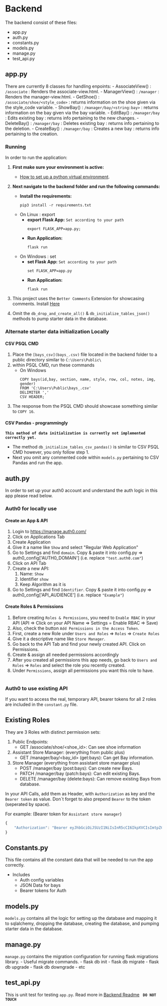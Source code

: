 # Backend
The backend consist of these files:
- app.py
- auth.py
- constants.py
- models.py
- manage.py
- test_api.py

## app.py
There are currently 8 classes for handling enpoints:
    - AssociateView() : `/associate` :  Renders the associate-view.html.
    - ManagerView() : `/manager` : Renders the manager-view.html.
    - GetShoe() : `/associate/shoe/<style_code>` : returns information on the shoe given via the style_code variable.
    - ShowBay() : `/manager/bay/<string:bay>` : returns information on the bay given via the bay variable.
    - EditBay() : `/manager/bay` : Edits existing bay : returns info pertaining to the new changes.
    - DeleteBay() : `/manager/bay` : Deletes existing bay : returns info pertaining to the deletion.
    - CreateBay() : `/manager/bay` : Creates a new bay : returns info pertaining to the creation.


### Running
In order to run the application:
1)  **First make sure your environment is active:**
    - [How to set up a python virtual environment](https://packaging.python.org/guides/installing-using-pip-and-virtual-environments/).
    
2) **Next navigate to the backend folder and run the following commands:**
    - **Install the requirements:**
        ```
        pip3 install -r requirements.txt
        ``` 
    - On Linux : export
        - **export Flask App:** `Set according to your path`
            ```
            export FLASK_APP=app.py;
            ```
        - **Run Application:**
            ```
            flask run
            ``` 
    - On Windows : set
        - **set Flask App:** `Set according to your path`
            ```
            set FLASK_APP=app.py
            ```   
        - **Run Application:**
            ```
            flask run
            ``` 
3) This project uses the `Better Comments` Extension for showcasing comments. Install [Here](https://marketplace.visualstudio.com/items?itemName=aaron-bond.better-comments)
4) Omit the  `db_drop_and_create_all()` & ` db_initialize_tables_json() ` methods to pump starter data in the database.

### Alternate starter data initialization Locally
#### CSV PSQL CMD
1) Place the `[bays_csv](bays_.csv)` file located in the backend folder to a public directory similar to `C:\Users\Public\`
2) within PSQL CMD, run these commands
    - On Windows
        ```
        COPY bays(id,bay, section, name, style, row, col, notes, img, gender)
        FROM 'C:\Users\Public\bays_.csv'
        DELIMITER ','
        CSV HEADER;
        ```
3) The response from the PSQL CMD should showcase something similar to `COPY 16`.

#### CSV Pandas - programmingly
**`This method of data initialization is currently not implemented correctly yet.`**
- The method `db_initialize_tables_csv_pandas()` is similar to CSV PSQL CMD however, you only follow step 1.
- Next you omit any commented code within `models.py` pertaining to CSV Pandas and run the app.

## auth.py
In order to set up your auth0 account and understand the auth logic in this app please read below.

### Auth0 for locally use
#### Create an App & API

1. Login to https://manage.auth0.com/ 
2. Click on Applications Tab
3. Create Application
4. Give it a name like `Show` and select "Regular Web Application"
5. Go to Settings and find `domain`. Copy & paste it into config.py => auth0_config['AUTH0_DOMAIN'] (i.e. replace `"test.auth0.com"`)
6. Click on API Tab 
7. Create a new API:
   1. Name: `Show`
   2. Identifier `show`
   3. Keep Algorithm as it is
8. Go to Settings and find `Identifier`. Copy & paste it into config.py => auth0_config['API_AUDIENCE'] (i.e. replace `"Example"`)

#### Create Roles & Permissions

1. Before creating `Roles & Permissions`, you need to `Enable RBAC` in your API (API => Click on your API Name => Settings = Enable RBAC => Save)
2. Also, check the button `Add Permissions in the Access Token`.
2. First, create a new Role under `Users and Roles` => `Roles` => `Create Roles`
3. Give it a descriptive name like `Store Manager`.
4. Go back to the API Tab and find your newly created API. Click on Permissions.
5. Create & assign all needed permissions accordingly 
6. After you created all permissions this app needs, go back to `Users and Roles` => `Roles` and select the role you recently created.
6. Under `Permissions`, assign all permissions you want this role to have. 

# <a name="authentification-bearer"></a>
### Auth0 to use existing API
If you want to access the real, temporary API, bearer tokens for all 2 roles are included in the `constant.py` file.

## Existing Roles

They are 3 Roles with distinct permission sets:

1. Public Endpoints:
    - GET /associate/shoe/<shoe_id>: Can see shoe information
2. Assistant Store Manager: (everything from public plus)
    - GET /manager/bay/<bay_id> (get:bays): Can get Bay information.
3. Store Manager (everything from assistant store manager plus)
    - POST /manager/bay (post:bays): Can create new Bays.
    - PATCH /manager/bay (patch:bays): Can edit existing Bays.
    - DELETE /manager/bay (delete:bays): Can remove existing Bays from database.

In your API Calls, add them as Header, with `Authorization` as key and the `Bearer token` as value. Don´t forget to also
prepend `Bearer` to the token (seperated by space).

For example: (Bearer token for `Assistant store manager`)
```js
{
    "Authorization": "Bearer eyJhbGciOiJSUzI1NiIsInR5cCI6IkpXVCIsImtpZCI6IjJpZzd3T0p6dEo1MnZDMzFBN2FyNyJ9.eyJpc3MiOiJodHRwczovL2RvdWJsZS1oZWxpeHgudXMuYXV0aDAuY29tLyIsInN1YiI6ImF1dGgwfDVmMGNmMWM3MmViMzAzMDAxOWM4NzFkZSIsImF1ZCI6ImltYWdlIiwiaWF0IjoxNTk3ODAwNjY3LCJleHAiOjE1OTc4ODcwNjcsImF6cCI6Imw2eW5nNUxGdEtaSUZaNkk1NmZnUHlKcWJmSjN5ZzhVIiwic2NvcGUiOiIiLCJwZXJtaXNzaW9ucyI6WyJnZXQ6YmF5cyIsImdldDpkYXRhIiwiZ2V0OmRyaW5rcy1kZXRhaWwiXX0.mmh-UKWgoFs0ciZlgkgRFLQ2uo93hBTP1-LiOl2TV6p6ycBpFP4LtAwgQS1iB-hJsNIBytpR8V7NxB_HmoD3s14_MxT0I6uAtg8O4rRyuuTUeTcMVi5Bc-6emHcioNp6KSV5YxtV3lqPkcSe1OPkNlTvTtDb-RDaKLrpO2aaFzZVHb8Cl04EBoTWcCAeYRepiK8z8NLWAH3OnFv0BVzmAL4lXwvA8by8Bh6A825MLKC67qnQsNetQ_-2hSj-fXeSyR_pl-SGjJZktllm8POWvvtFBJCjIKcgqLVTHZf9g6p7-GvroskxKtsoJpiE0eetykKiqXOP2QMsXhV546yOEA"
}
```
## Constants.py
This file contains all the constant data that will be needed to run the app correctly.
 - Includes
    - Auth config variables
    - JSON Data for bays
    - Bearer tokens for Auth

## models.py
`models.py` contains all the logic for setting up the database and mapping it to sqlalchemy, dropping the database, creating the database, and pumping starter data in the database.

## manage.py
`manage.py` contains the migration configuration for running flask migrations library.
    - Useful migrate commands.
        - flask db init
        - flask db migrate
        - flask db upgrade
        - flask db downgrade
        - etc

## test_api.py
This is unit test for testing `app.py`. Read more in [Backend Readme](README_BACKEND.md)
**` DO NOT TOUCH`**